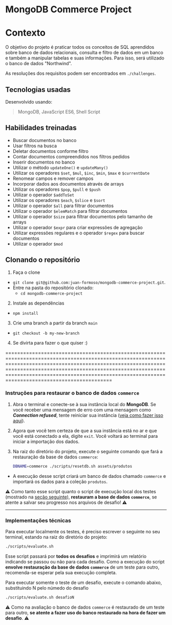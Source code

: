 # MongoDB Commerce Project

# Contexto
O objetivo do projeto é praticar todos os conceitos de SQL aprendidos sobre banco de dados relacionais, consulta e filtro de dados em um banco e também a manipular tabelas e suas informações. Para isso, será utilizado o banco de dados "Northwind".

As resoluções dos requisitos podem ser encontrados em `./challenges`.

## Tecnologias usadas

Desenvolvido usando:
> MongoDB, JavaScript ES6, Shell Script

## Habilidades treinadas

* Buscar documentos no banco  
* Usar filtros na busca  
* Deletar documentos conforme filtro  
* Contar documentos compreendidos nos filtros pedidos  
* Inserir documentos no banco
* Utilizar o método `updateOne()` e `updateMany()`
* Utilizar os operadores `$set`, `$mul`, `$inc`, `$min`, `$max` e `$currentDate`
* Renomear campos e remover campos
* Incorporar dados aos documentos através de arrays
* Utilizar os operadores `$pop`, `$pull` e `$push`  
* Utilizar o operador `$addToSet`
* Utilizar os operadores `$each`, `$slice` e `$sort`
* Utilizar o operador `$all` para filtrar documentos
* Utilizar o operador `$elemMatch` para filtrar documentos
* Utilizar o operador `$size` para filtrar documentos pelo tamanho de arrays
* Utilizar o operador `$expr` para criar expressões de agregação
* Utilizar expressões regulares e o operador `$regex` para buscar documentos
* Utilizar o operador `$mod`

## Clonando o repositório

1. Faça o clone
  * `git clone git@github.com:juan-formoso/mongodb-commerce-project.git`.
  * Entre na pasta do repositório clonado:
    * `cd mongodb-commerce-project`

2. Instale as dependências
  * `npm install`

3. Crie uma branch a partir da branch `main`
  * `git checkout -b my-new-branch`

4. Se divirta para fazer o que quiser :)

==================================================================================================================================================================================================================================================================================================================

### Instruções para restaurar o banco de dados `commerce`

1. Abra o terminal e conecte-se à sua instância local do **MongoDB**. Se você receber uma mensagem de erro com uma mensagem como **_Connection refused_**, tente reiniciar sua instância ([veja como fazer isso aqui](https://app.betrybe.com/course/back-end/introducao-ao-mongodb/mongodb-introducao/d396e5a2-d5c9-4f3a-b723-1a1d3ea06b3d/conteudos/b9646f17-77fc-401e-bab5-421fdc37428e/conectando/f63aa7aa-ac8f-4253-bf76-7fc71e4eac5a?use_case=side_bar)).

2. Agora que você tem certeza de que a sua instância está no ar e que você está conectado a ela, digite `exit`. Você voltará ao terminal para iniciar a importação dos dados.

3. Na raiz do diretório do projeto, execute o seguinte comando que fará a restauração da base de dados `commerce`:
   ```sh
   DBNAME=commerce ./scripts/resetdb.sh assets/produtos
   ```

- A execução desse script criará um banco de dados chamado `commerce` e importará os dados para a coleção `produtos`.

⚠️ Como tanto esse script quanto o script de execução local dos testes (mostrado na [seção seguinte](#implementações-técnicas)), **restauram a base de dados `commerce`**, se atente a salvar seu progresso nos arquivos de desafio! ⚠️

---

### Implementações técnicas

Para executar localmente os testes, é preciso escrever o seguinte no seu terminal, estando na raiz do diretório do projeto:

```sh
./scripts/evaluate.sh
```

Esse script passará por **todos os desafios** e imprimirá um relatório indicando se passou ou não para cada desafio. Como a execução do script **envolve restauração da base de dados `commerce`** de um teste para outro, recomenda-se esperar pela sua execução completa.

Para executar somente o teste de um desafio, execute o comando abaixo, substituindo N pelo númedo do desafio

```sh
./scripts/evaluate.sh desafioN
```

⚠️ Como na avaliação o banco de dados `commerce` é restaurado de um teste para outro, **se atente a fazer uso do banco restaurado na hora de fazer um desafio**. ⚠️
